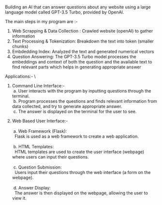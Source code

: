 Building an AI that can answer questions about any website using a large language model called GPT-3.5 Turbo, provided by OpenAI.

The main steps in my program are :-
  1. Web Scrapping & Data Collection : Crawled website (openAI) to gather information
  2. Text Processing & Tokenization: Breakdown the text into token (smaller chunks)
  3. Embdedding Index: Analyzed the text and generated numerical vectors
  4. Question Answering: The GPT-3.5 Turbo model processes the embeddings and context of both the question and the available text to    find relevant parts which helps in generating appropriate answer

Applications:-
\
1. Command Line Interface:-\
 a. User interacts with the program by inputting questions through the terminal.\
 b. Program processes the questions and finds relevant information from data collected, and try to generate appropriate answer.\
 c. The answer is displayed on the terminal for the user to see.
     
2. Web Based User Interface:-\
   \
 a. Web Framework (Flask):\
  Flask is used as a web framework to create a web application.\
\
 b. HTML Templates:\
  HTML templates are used to create the user interface (webpage) where users can input their questions.\
\
 c. Question Submission:\
  Users input their questions through the web interface (a form on the webpage).\
\
 d. Answer Display:\
  The answer is then displayed on the webpage, allowing the user to view it.
